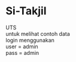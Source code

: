 # Si-Takjil
UTS <br/>
untuk melihat contoh data <br/>
login menggunakan <br/>
user = admin <br/>
pass = admin <br/>
